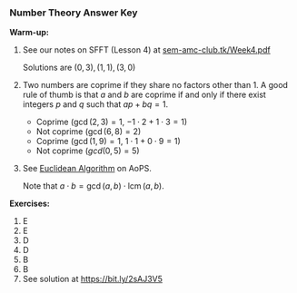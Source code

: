 ### Number Theory Answer Key

**Warm-up:**

1. See our notes on SFFT (Lesson 4) at [sem-amc-club.tk/Week4.pdf](https://sem-amc-club.tk/Week4.pdf)

   Solutions are $(0, 3), (1, 1), (3, 0)$

2. Two numbers are coprime if they share no factors other than 1. A good rule of thumb is that $a$ and $b$ are coprime if and only if there exist integers $p$ and $q$ such that $ap+bq=1$.

   - Coprime ($\gcd(2,3)=1$,  $-1\cdot2+1\cdot3=1$)
   - Not coprime ($\gcd(6,8)=2$)
   - Coprime ($\gcd(1,9)=1$,  $1\cdot1+0\cdot9=1$)
   - Not coprime ($gcd(0,5)=5$)

3. See [Euclidean Algorithm](https://artofproblemsolving.com/wiki/index.php/Euclidean_algorithm#Main_idea_and_Informal_Description) on AoPS.

   Note that $a\cdot b = \gcd(a,b) \cdot \operatorname{lcm}(a,b)$.

**Exercises:**

1. E
2. E
3. D
4. D
5. B
6. B
7. See solution at https://bit.ly/2sAJ3V5
